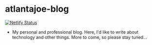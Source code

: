 # atlantajoe-blog

[![Netlify Status](https://api.netlify.com/api/v1/badges/08bb2ed8-cdde-474f-977a-9ac2f16f2dca/deploy-status)](https://app.netlify.com/projects/precious-blini-53d961/deploys)

- My personal and professional blog. Here, I'd like to write about technology and other things. More to come, so please stay tuned...
